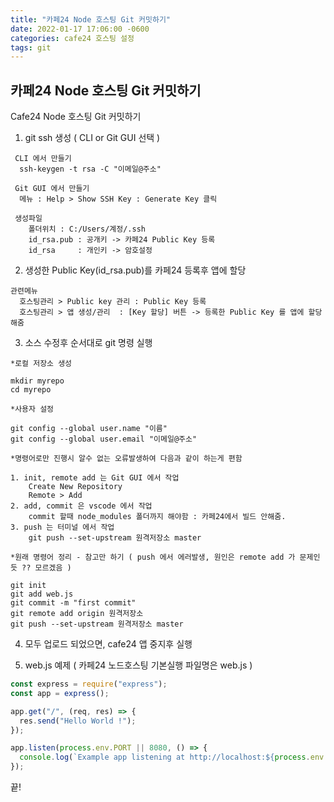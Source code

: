 ```yaml
---
title: "카페24 Node 호스팅 Git 커밋하기"
date: 2022-01-17 17:06:00 -0600
categories: cafe24 호스팅 설정
tags: git
---
```

카페24 Node 호스팅 Git 커밋하기
---
Cafe24 Node 호스팅 Git 커밋하기 

1. git ssh 생성 ( CLI or Git GUI 선택 )
```
 CLI 에서 만들기
  ssh-keygen -t rsa -C "이메일@주소"

 Git GUI 에서 만들기
  메뉴 : Help > Show SSH Key : Generate Key 클릭

 생성파일
    폴더위치 : C:/Users/계정/.ssh
    id_rsa.pub : 공개키 -> 카페24 Public Key 등록
    id_rsa     : 개인키 -> 암호설정
```    

2. 생성한 Public Key(id_rsa.pub)를 카페24 등록후 앱에 할당
```
관련메뉴
  호스팅관리 > Public key 관리 : Public Key 등록
  호스팅관리 > 앱 생성/관리  : [Key 할당] 버튼 -> 등록한 Public Key 를 앱에 할당해줌
```

3. 소스 수정후 순서대로 git 명령 실행
```
*로컬 저장소 생성

mkdir myrepo
cd myrepo

*사용자 설정

git config --global user.name "이름"
git config --global user.email "이메일@주소" 

*명령어로만 진행시 알수 없는 오류발생하여 다음과 같이 하는게 편함

1. init, remote add 는 Git GUI 에서 작업
    Create New Repository 
    Remote > Add
2. add, commit 은 vscode 에서 작업
    commit 할때 node_modules 폴더까지 해야함 : 카페24에서 빌드 안해줌.
3. push 는 터미널 에서 작업
    git push --set-upstream 원격저장소 master

*원래 명령어 정리 - 참고만 하기 ( push 에서 에러발생, 원인은 remote add 가 문제인듯 ?? 모르겠음 )

git init
git add web.js 
git commit -m "first commit"
git remote add origin 원격저장소
git push --set-upstream 원격저장소 master
```

4. 모두 업로드 되었으면, cafe24 앱 중지후 실행

5. web.js 예제 ( 카페24 노드호스팅 기본실행 파일명은 web.js )
```js
const express = require("express");
const app = express();

app.get("/", (req, res) => {
  res.send("Hello World !");
});

app.listen(process.env.PORT || 8080, () => {
  console.log(`Example app listening at http://localhost:${process.env.PORT || 8080}`);
});
```

끝!
